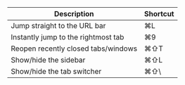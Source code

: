 | Description | Shortcut |
| --- | --- |
| Jump straight to the URL bar | ⌘L |
| Instantly jump to the rightmost tab | ⌘9 |
| Reopen recently closed tabs/windows | ⌘⇧T |
| Show/hide the sidebar | ⌘⇧L |
| Show/hide the tab switcher | ⌘⇧\ |
